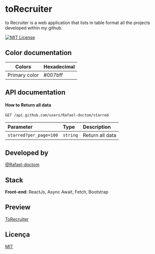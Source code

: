 
# toRecruiter

to Recruiter is a web application that lists in table format all the projects developed within my github. 




[![MIT License](https://img.shields.io/badge/License-MIT-green.svg)](https://choosealicense.com/licenses/mit/)

## Color documentation

| Colors               | Hexadecimal                                                |
| ----------------- | ---------------------------------------------------------------- |
| Primary color  | #007bff |

## API documentation

#### How to Return all data

```http
GET /api.github.com/users/Rafael-doctom/starred
```

| Parameter   | Type       | Description                           |
| :---------- | :--------- | :---------------------------------- |
| `starred?per_page=100` | `string` | Return all data |


## Developed by

[@Rafael-doctom](https://github.com/Rafael-doctom)

## Stack 

**Front-end:** ReactJs, Async Await, Fetch, Bootstrap



## Preview

[ToRecruiter](https://torecruiter.netlify.app/)


## Licença

[MIT](https://choosealicense.com/licenses/mit/)

